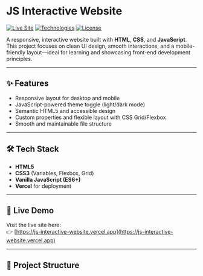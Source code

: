 # JS Interactive Website

[![Live Site](https://img.shields.io/badge/Live%20Demo-vercel.app-brightgreen?style=flat-square&logo=vercel)](https://js-interactive-website.vercel.app)
[![Technologies](https://img.shields.io/badge/Built%20With-HTML%2C%20CSS%2C%20JavaScript-blue?style=flat-square)](#-tech-stack)
[![License](https://img.shields.io/github/license/kimdevpro/js-interactive-website?style=flat-square)](LICENSE)

A responsive, interactive website built with **HTML**, **CSS**, and **JavaScript**. This project focuses on clean UI design, smooth interactions, and a mobile-friendly layout—ideal for learning and showcasing front-end development principles.

---

## ✨ Features

- Responsive layout for desktop and mobile
- JavaScript-powered theme toggle (light/dark mode)
- Semantic HTML5 and accessible design
- Custom properties and flexible layout with CSS Grid/Flexbox
- Smooth and maintainable file structure

---

## 🛠️ Tech Stack

- **HTML5**
- **CSS3** (Variables, Flexbox, Grid)
- **Vanilla JavaScript (ES6+)**
- **Vercel** for deployment

---

## 🚀 Live Demo

Visit the live site here:  
👉 [https://js-interactive-website.vercel.app](https://js-interactive-website.vercel.app)

---

## 📁 Project Structure

